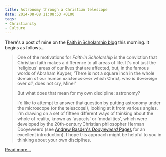 ```yaml
---
title: Astronomy through a Christian telescope
date: 2014-08-08 11:08:53 +0100
tags:
- Christianity
- Culture
---
```

There's a post of mine on the [Faith in Scholarship blog](http://faithinscholarship.org.uk/) this morning. It begins as follows...

> One of the motivations for _Faith in Scholarship_ is the conviction that Christian faith makes a difference to all areas of life. It's not just the 'religious' areas of our lives that are affected, but, in the famous words of Abraham Kuyper, 'There is not a square inch in the whole domain of our human existence over which Christ, who is Sovereign over _all_, does not cry, Mine!'
>
> But what does that mean for my own discipline: astronomy?
>
> I'd like to attempt to answer that question by putting astronomy under the microscope (or the telescope!), looking at it from various angles. I'm drawing on a set of fifteen different ways of thinking about the whole of reality, known as 'aspects' or 'modalities', which were developed by the 20th-century Christian philosopher Herman Dooyeweerd (see [Andrew Basden's _Dooyeweerd_ Pages](http://www.dooy.salford.ac.uk/aspects.html) for an excellent introduction). I hope this approach might be helpful to you in thinking about your own disciplines.

[Read more...](http://faithinscholarship.org.uk/astronomy-christian-telescope/)

